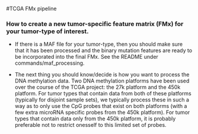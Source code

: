 #TCGA FMx pipeline

### How to create a new tumor-specific feature matrix (FMx) for your tumor-type of interest.

- If there is a MAF file for your tumor-type, then you should make sure that it has been processed and the binary mutation features are ready to be incorporated into the final FMx.  See the README under commands/maf_processing.

- The next thing you should know/decide is how you want to process the DNA methylation data.  Two DNA methylation platforms have been used over the course of the TCGA project: the 27k platform and the 450k platform.  For tumor types that contain data from both of these platforms (typically for disjoint sample sets), we typically process these in such a way as to only use the CpG probes that exist on both platforms (with a few extra microRNA specific probes from the 450k platform).  For tumor types that contain data only from the 450k platform, it is probably preferable not to restrict onesself to this limited set of probes.
